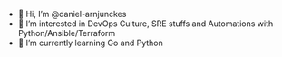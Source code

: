 - 👋 Hi, I’m @daniel-arnjunckes <Daniel Junckes or DAJ>
- 👀 I’m interested in DevOps Culture, SRE stuffs and Automations with Python/Ansible/Terraform
- 🌱 I’m currently learning Go and Python

<!---
daniel-arnjunckes/daniel-arnjunckes is a ✨ special ✨ repository because its `README.md` (this file) appears on your GitHub profile.
You can click the Preview link to take a look at your changes.
--->

